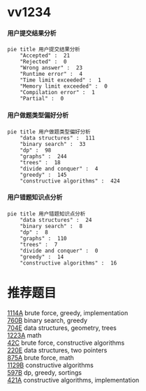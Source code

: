 # vv1234

<!-- tabs:start -->



#### **用户提交结果分析**

```mermaid
pie title 用户提交结果分析
    "Accepted" :  21
    "Rejected" :  0
    "Wrong answer" :  23
    "Runtime error" :  4
    "Time limit exceeded" :  1
    "Memory limit exceeded" :  0
    "Compilation error" :  1
    "Partial" :  0
```

#### **用户做题类型偏好分析**

```mermaid
pie title 用户做题类型偏好分析
    "data structures" :  111
    "binary search" :  33
    "dp" :  98
    "graphs" :  244
    "trees" :  18
    "divide and conquer" :  4
    "greedy" :  145
    "constructive algorithms" :  424
```
#### **用户错题知识点分析**

```mermaid
pie title 用户错题知识点分析
    "data structures" :  24
    "binary search" :  8
    "dp" :  8
    "graphs" :  110
    "trees" :  7
    "divide and conquer" :  0
    "greedy" :  14
    "constructive algorithms" :  16
```



<!-- tabs:end -->
# 推荐题目
[1114A](https://codeforces.com/contest/1114/problem/A)		brute force,
                        greedy,
                        implementation		  
[760B](https://codeforces.com/contest/760/problem/B)		binary search,
                        greedy		  
[704E](https://codeforces.com/contest/704/problem/E)		data structures,
                        geometry,
                        trees		  
[1223A](https://codeforces.com/contest/1223/problem/A)		math		  
[42C](https://codeforces.com/contest/42/problem/C)		brute force,
                        constructive algorithms		  
[220E](https://codeforces.com/contest/220/problem/E)		data structures,
                        two pointers		  
[875A](https://codeforces.com/contest/875/problem/A)		brute force,
                        math		  
[1129B](https://codeforces.com/contest/1129/problem/B)		constructive algorithms		  
[597B](https://codeforces.com/contest/597/problem/B)		dp,
                        greedy,
                        sortings		  
[421A](https://codeforces.com/contest/421/problem/A)		constructive algorithms,
                        implementation		  
